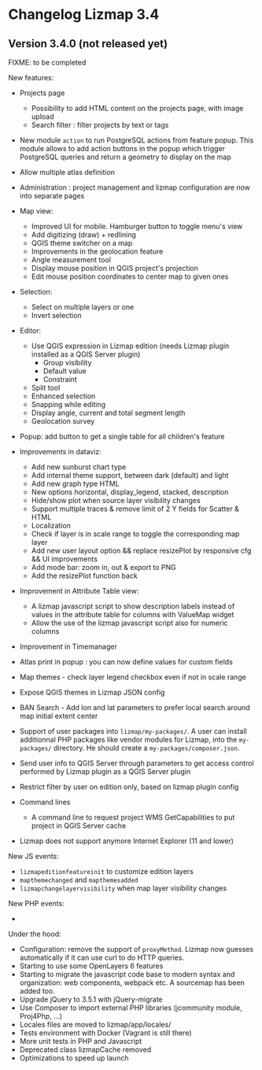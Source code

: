Changelog Lizmap 3.4
====================


Version 3.4.0 (not released yet)
--------------------------------

FIXME: to be completed

New features:

- Projects page
  - Possibility to add HTML content on the projects page, with image upload
  - Search filter : filter projects by text or tags
- New module `action` to run PostgreSQL actions from feature popup.
  This module allows to add action buttons in the popup which trigger PostgreSQL
  queries and return a geometry to display on the map
- Allow multiple atlas definition
- Administration : project management and lizmap configuration are now into
  separate pages
- Map view:
  - Improved UI for mobile. Hamburger button to toggle menu's view
  - Add digitizing (draw) + redlining
  - QGIS theme switcher on a map
  - Improvements in the geolocation feature
  - Angle measurement tool
  - Display mouse position in QGIS project's projection
  - Edit mouse position coordinates to center map to given ones
- Selection:
  - Select on multiple layers or one
  - Invert selection
- Editor:
  - Use QGIS expression in Lizmap edition (needs Lizmap plugin installed as a QGIS Server plugin)
      - Group visibility
      - Default value
      - Constraint
  - Split tool
  - Enhanced selection
  - Snapping while editing
  - Display angle, current and total segment length
  - Geolocation survey
- Popup: add button to get a single table for all children's feature
- Improvements in dataviz:
    - Add new sunburst chart type
    - Add internal theme support, between dark (default) and light
    - Add new graph type HTML
    - New options horizontal, display_legend, stacked, description
    - Hide/show plot when source layer visibility changes
    - Support multiple traces & remove limit of 2 Y fields for Scatter & HTML
    - Localization
    - Check if layer is in scale range to toggle the corresponding map layer
    - Add new user layout option && replace resizePlot by responsive cfg && UI improvements
    - Add mode bar: zoom in, out & export to PNG
    - Add the resizePlot function back
- Improvement in Attribute Table view:
  - A lizmap javascript script to show description labels instead of values in
    the attribute table for columns with ValueMap widget
  - Allow the use of the lizmap javascript script also for numeric columns
- Improvement in Timemanager
- Atlas print in popup : you can now define values for custom fields
- Map themes - check layer legend checkbox even if not in scale range
- Expose QGIS themes in Lizmap JSON config
- BAN Search - Add lon and lat parameters to prefer local search around map initial extent center
- Support of user packages into `lizmap/my-packages/`. A user can install
  additionnal PHP packages like vendor modules for Lizmap, into the `my-packages/`
  directory. He should create a `my-packages/composer.json`.
- Send user info to QGIS Server through parameters to get access control
  performed by Lizmap plugin as a QGIS Server plugin
- Restrict filter by user on edition only, based on lizmap plugin config
- Command lines
  - A command line to request project WMS GetCapabilities to put project in QGIS Server cache


- Lizmap does not support anymore Internet Explorer (11 and lower)

New JS events:

- `lizmapeditionfeatureinit` to customize edition layers
- `mapthemechanged` and `mapthemesadded`
- `lizmapchangelayervisibility` when map layer visibility changes

New PHP events:

-



Under the hood:

- Configuration: remove the support of `proxyMethod`. Lizmap now guesses automatically
  if it can use curl to do HTTP queries.
- Starting to use some OpenLayers 6 features
- Starting to migrate the javascript code base to modern syntax and organization:
  web components, webpack etc. A sourcemap has been added too.
- Upgrade jQuery to 3.5.1 with jQuery-migrate
- Use Composer to import external PHP libraries (jcommunity module, Proj4Php, ...)
- Locales files are moved to lizmap/app/locales/
- Tests environment with Docker (Vagrant is still there)
- More unit tests in PHP and Javascript
- Deprecated class lizmapCache removed
- Optimizations to speed up launch
